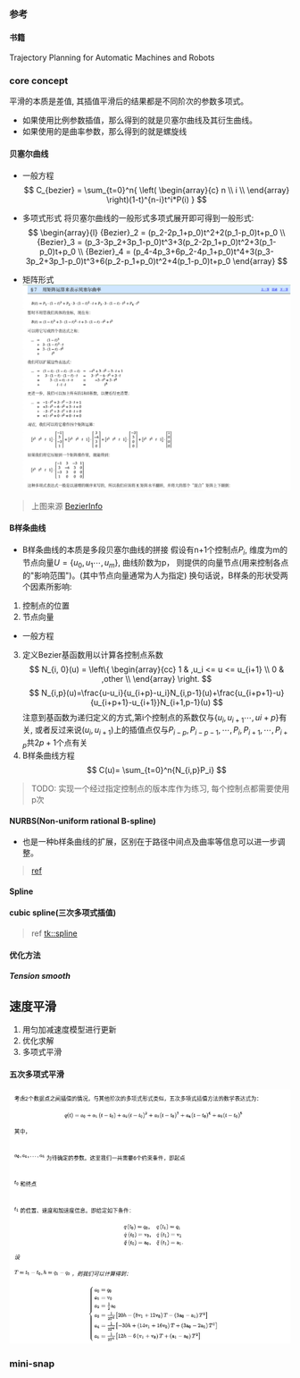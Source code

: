 ### 参考
#### 书籍
Trajectory Planning for Automatic Machines and Robots

### core concept
平滑的本质是差值, 其插值平滑后的结果都是不同阶次的参数多项式。
- 如果使用比例参数插值，那么得到的就是贝塞尔曲线及其衍生曲线。
- 如果使用的是曲率参数，那么得到的就是螺旋线
#### 贝塞尔曲线
-  一般方程
$$
C_{bezier} = \sum_{t=0}^n{
\left( \begin{array}{c}
n \\
i \\
  \end{array} \right)(1-t)^{n-i}t^i*P(i)
}
$$
- 多项式形式
将贝塞尔曲线的一般形式多项式展开即可得到一般形式:
$$
\begin{array}{l}
{Bezier}_2 = (p_2-2p_1+p_0)t^2+2(p_1-p_0)t+p_0  \\
{Bezier}_3 = (p_3-3p_2+3p_1-p_0)t^3+3(p_2-2p_1+p_0)t^2+3(p_1-p_0)t+p_0 \\
{Bezier}_4 = (p_4-4p_3+6p_2-4p_1+p_0)t^4+3(p_3-3p_2+3p_1-p_0)t^3+6(p_2-p_1+p_0)t^2+4(p_1-p_0)t+p_0
\end{array}
$$

- 矩阵形式
![bezier_in_matrix](../../Resourse/bezier_in_matrix.png)
> 上图来源
[BezierInfo](https://pomax.github.io/BezierInfo-2/zh-CN/index.html)
#### B样条曲线
- B样条曲线的本质是多段贝塞尔曲线的拼接 
假设有n+1个控制点$P_i$, 维度为m的节点向量$U=\{u_0, u_1\cdots, u_m\}$, 曲线阶数为p， 则提供的向量节点(用来控制各点的"影响范围")。(其中节点向量通常为人为指定)
换句话说，B样条的形状受两个因素所影响:
1. 控制点的位置
2. 节点向量
- 一般方程
3. 定义Bezier基函数用以计算各控制点系数 
$$
N_{i, 0}(u) = 
\left\{ \begin{array}{cc}
1 & ,u_i <= u <= u_{i+1} \\
0 & ,other \\
  \end{array} \right.
$$
$$
N_{i,p}(u)=\frac{u-u_i}{u_{i+p}-u_i}N_{i,p-1}(u)+\frac{u_{i+p+1}-u}{u_{i+p+1}-u_{i+1}}N_{i+1,p-1}(u)
$$
注意到基函数为递归定义的方式,第i个控制点的系数仅与$\{ u_i, u_{i+1}\cdots, u{i+p} \}$有关, 或者反过来说$(u_i, u_{i+1})$上的插值点仅与$P_{i-p}, P_{i-p-1}, \cdots, P_{i}, P_{i+1}, \cdots, P_{i+p}$共$2p+1$个点有关
2. B样条曲线方程
$$
C(u)= \sum_{t=0}^n{N_{i,p}P_i}
$$

> TODO: 实现一个经过指定控制点的版本库作为练习, 每个控制点都需要使用p次
#### NURBS(Non-uniform rational B-spline)
- 也是一种b样条曲线的扩展，区别在于路径中间点及曲率等信息可以进一步调整。
> [ref](https://www.codeproject.com/Articles/996281/NURBS-curve-made-easy)


#### Spline
#### cubic spline(三次多项式插值)


> ref
[tk::spline](https://github.com/ttk592/spline)
#### 优化方法
##### Tension smooth

## 速度平滑
1. 用匀加减速度模型进行更新 
2. 优化求解
3. 多项式平滑
#### 五次多项式平滑
![lanelet2_arch](../../Resourse/five_order_smooth.png)
### mini-snap